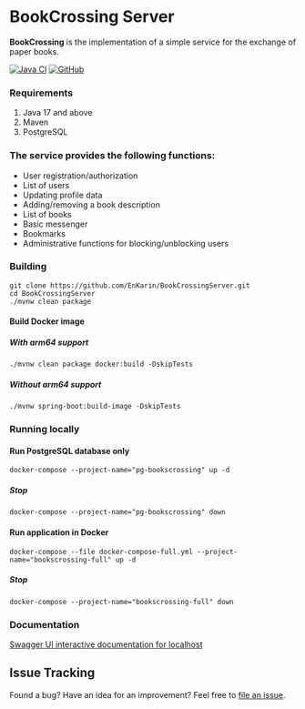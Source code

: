 # BookCrossing Server
**BookCrossing** is the implementation of a simple service for the exchange of paper books.

[![Java CI](https://github.com/ShareBookCode/Back/actions/workflows/build.yml/badge.svg)](https://github.com/ShareBookCode/Back/actions/workflows/build.yml)
[![GitHub](https://img.shields.io/badge/license-MIT-green.svg)](https://github.com/ShareBookCode/Back/blob/master/LICENSE "MIT")

### Requirements
1. Java 17 and above
2. Maven
3. PostgreSQL

### The service provides the following functions:
- User registration/authorization
- List of users
- Updating profile data
- Adding/removing a book description
- List of books
- Basic messenger
- Bookmarks
- Administrative functions for blocking/unblocking users

### Building
```shell
git clone https://github.com/EnKarin/BookCrossingServer.git
cd BookCrossingServer
./mvnw clean package
```

#### Build Docker image
##### With arm64 support
```shell
./mvnw clean package docker:build -DskipTests
```

##### Without arm64 support
```shell
./mvnw spring-boot:build-image -DskipTests
```

### Running locally
#### Run PostgreSQL database only
```shell
docker-compose --project-name="pg-bookscrossing" up -d
```

##### Stop
```shell
docker-compose --project-name="pg-bookscrossing" down
```

#### Run application in Docker
```shell
docker-compose --file docker-compose-full.yml --project-name="bookscrossing-full" up -d
```

##### Stop
```shell
docker-compose --project-name="bookscrossing-full" down
```

### Documentation
[Swagger UI interactive documentation for localhost](https://localhost:8443/swagger-ui.html)

## Issue Tracking
Found a bug? Have an idea for an improvement? Feel free to [file an issue](../../issues).
